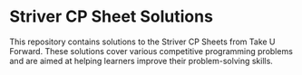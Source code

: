 # Striver CP Sheet Solutions

This repository contains solutions to the Striver CP Sheets from Take U Forward. These solutions cover various competitive programming problems and are aimed at helping learners improve their problem-solving skills.
